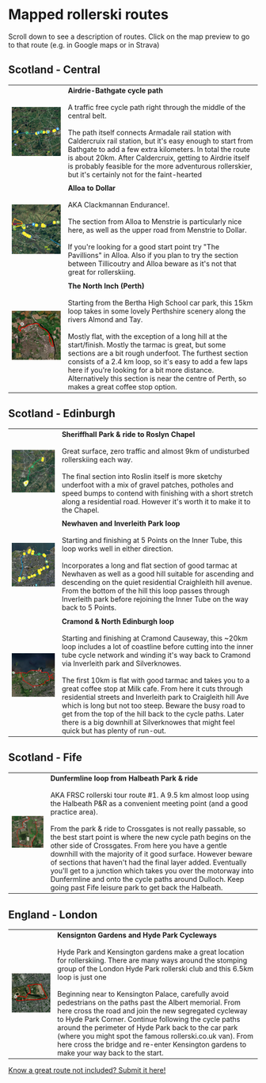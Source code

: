 <!-- Header -->
# Mapped rollerski routes

Scroll down to see a description of routes. Click on the map preview to go to that route (e.g. in Google maps or in Strava)

## Scotland - Central 

| | |
|---|---|
| [![](/img/Bathgate-Caldercruix-map.png#previewmap)](https://www.google.com/maps/d/viewer?mid=1JsZ0qoeoCehcQnX9fXjmDTCpxYl9QLdc&ll=55.88459382711969%2C-3.7607757949379628&z=11) |  **Airdrie-Bathgate cycle path** <br/><br/> A traffic free cycle path right through the middle of the central belt. <br/><br/> The path itself connects Armadale rail station with Caldercruix rail station, but it's easy enough to start from Bathgate to add a few extra kilometers. In total the route is about 20km. After Caldercruix, getting to Airdrie itself is probably feasible for the more adventurous rollerskier, but it's certainly not for the faint-hearted|
| | |
| [![](/img/Alloa-Dollar-map.png#previewmap)](https://www.google.com/maps/d/viewer?mid=1JsZ0qoeoCehcQnX9fXjmDTCpxYl9QLdc&ll=56.128985207139884%2C-3.7566912805302044&z=12) |  **Alloa to Dollar** <br/><br/> AKA Clackmannan Endurance!.<br/><br/> The section from Alloa to Menstrie is particularly nice here, as well as the upper road from Menstrie to Dollar.<br/><br/> If you're looking for a good start point try "The Pavillions" in Alloa. Also if you plan to try the section between Tillicoutry and Alloa beware as it's not that great for rollerskiing.|
| | |
| [![](/img/North-Inch-map.png#previewmap)](https://www.strava.com/routes/2846780550560433606) |  **The North Inch (Perth)** <br/><br/> Starting from the Bertha High School car park, this 15km loop takes in some lovely Perthshire scenery along the rivers Almond and Tay.<br/><br/>Mostly flat, with the exception of a long hill at the start/finish. Mostly the tarmac is great, but some sections are a bit rough underfoot. The furthest section consists of a 2.4 km loop, so it's easy to add a few laps here if you're looking for a bit more distance. Alternatively this section is near the centre of Perth, so makes a great coffee stop option.

## Scotland - Edinburgh 

| | |
|---|---|
| [![](/img/Sheriffhall-Roslyn-map.png#previewmap)](https://www.google.com/maps/d/viewer?mid=1JsZ0qoeoCehcQnX9fXjmDTCpxYl9QLdc&ll=55.90462751573069%2C-3.104388772723885&z=14) |  **Sheriffhall Park & ride to Roslyn Chapel** <br/><br/> Great surface, zero traffic and almost 9km of undisturbed rollerskiing each way.<br/><br/> The final section into Roslin itself is more sketchy underfoot with a mix of gravel patches, potholes and speed bumps to contend with finishing with a short stretch along a residential road. However it's worth it to make it to the Chapel.|
| | |
| [![](/img/Newhaven-Inverleith-map.png#previewmap)](https://www.google.com/maps/d/viewer?mid=1JsZ0qoeoCehcQnX9fXjmDTCpxYl9QLdc&ll=55.97360532652161%2C-3.2108047317310384&z=14) | **Newhaven and Inverleith Park loop** <br/><br/>Starting and finishing at 5 Points on the Inner Tube, this loop works well in either direction.<br/><br/> Incorporates a long and flat section of good tarmac at Newhaven as well as a good hill suitable for ascending and descending on the quiet residential Craighleith hill avenue. From the bottom of the hill this loop passes through Inverleith park before rejoining the Inner Tube on the way back to 5 Points. |
| | |
| [![](/img/Cramond-Inverleith-map.png#previewmap)](https://www.google.com/maps/d/viewer?mid=1JsZ0qoeoCehcQnX9fXjmDTCpxYl9QLdc&ll=55.97360532652161%2C-3.2108047317310384&z=14) | **Cramond & North Edinburgh loop** <br/><br/>Starting and finishing at Cramond Causeway, this ~20km loop includes a lot of coastline before cutting into the inner tube cycle network and winding it's way back to Cramond via Inverleith park and Silverknowes.<br/><br/>The first 10km is flat with good tarmac and takes you to a great coffee stop at Milk cafe. From here it cuts through residential streets and Inverleith park to Craigleith hill Ave which is long but not too steep. Beware the busy road to get from the top of the hill back to the cycle paths. Later there is a big downhill at Silverknowes that might feel quick but has plenty of run-out. |

## Scotland - Fife 

| | |
|---|---|
| [![](/img/Dunfermline-Halbeath-map.png#previewmap)](https://www.strava.com/routes/2861343369178963188) |  **Dunfermline loop from Halbeath Park & ride** <br/><br/> AKA FRSC rollerski tour route #1. A 9.5 km almost loop using the Halbeath P&R as a convenient meeting point (and a good practice area). <br/><br/> From the park & ride to Crossgates is not really passable, so the best start point is where the new cycle path begins on the other side of Crossgates. From here you have a gentle downhill with the majority of it good surface. However beware of sections that haven't had the final layer added. Eventually you'll get to a junction which takes you over the motorway into Dunfermline and onto the cycle paths around Dulloch. Keep going past Fife leisure park to get back the Halbeath. |

## England - London 

| | |
|---|---|
| [![](/img/Kensington-Gardens-Hyde-Park-map.png#previewmap)](https://www.strava.com/routes/2862417843638295770) |  **Kensignton Gardens and Hyde Park Cycleways** <br/><br/> Hyde Park and Kensington gardens make a great location for rollerskiing. There are many ways around the stomping group of the London Hyde Park rollerski club and this 6.5km loop is just one <br/><br/> Beginning near to Kensington Palace, carefully avoid pedestrians on the paths past the Albert memorial. From here cross the road and join the new segregated cycleway to Hyde Park Corner. Continue following the cycle paths around the perimeter of Hyde Park back to the car park (where you might spot the famous rollerski.co.uk van). From here cross the bridge and re-enter Kensington gardens to make your way back to the start. |

[Know a great route not included? Submit it here! ](https://docs.google.com/forms/d/e/1FAIpQLSeY049rSMsJW_s8Hv0zb1Hd7U6BWlCM6sBZgndwLIzmijFpwg/viewform?usp=sf_link)

